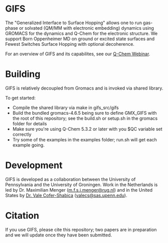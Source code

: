 # GIFS
The "Generalized Interface to Surface Hopping" allows one to run gas-phase or solvated (QM/MM with electronic embedding) dynamics using GROMACS for the dynamics and Q-Chem for the electronic structure. We support Born Oppenheimer MD on ground or excited state surfaces and Fewest Switches Surface Hopping with optional decoherence.

For an overview of GIFS and its capabilites, see our [Q-Chem Webinar](https://www.q-chem.com/webinars/45/).

# Building
GIFS is relatively decoupled from Gromacs and is invoked via shared library.

To get started:
* Compile the shared library via make in gifs_src/gifs
* Build the bundled gromacs-4.6.5 being sure to define GMX_GIFS with the root of this repository; see the build.sh or setup.sh in the gromacs folder for details
* Make sure you're using Q-Chem 5.3.2 or later with you $QC variable set correctly
* Try some of the examples in the examples folder; run.sh will get each example going.

# Development
GIFS is developed as a collaboration between the University of Pennsylvania and the University of Groningen. Work in the Netherlands is led by Dr. Maximilian Menger (m.f.s.j.menger@rug.nl) and in the United States by [Dr. Vale Cofer-Shabica](https://vale.science) (valecs@sas.upenn.edu).

# Citation
If you use GIFS, please cite this repository; two papers are in preparation and we will update once they have been submitted.